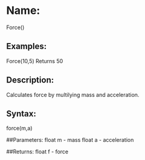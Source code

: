 # Name: 
Force()

## Examples:
Force(10,5)
Returns 50

## Description:
Calculates force by multilying mass and acceleration.

## Syntax:
force(m,a)

##Parameters: 
float m - mass
float a - acceleration

##Returns:
float f - force

